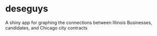 # deseguys
A shiny app for graphing the connections between Illinois Businesses, candidates, and Chicago city contracts
